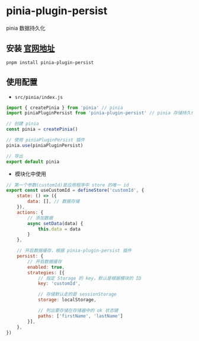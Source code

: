 # pinia-plugin-persist
pinia 数据持久化

## 安装 [官网地址](https://seb-l.github.io/pinia-plugin-persist/#install)
```
pnpm install pinia-plugin-persist
```

## 使用配置
- `src/pinia/index.js`
``` js
import { createPinia } from 'pinia' // pinia
import piniaPluginPersist from 'pinia-plugin-persist' // pinia 存储持久化

// 创建 pinia
const pinia = createPinia()

// 使用 piniaPluginPersist 插件
pinia.use(piniaPluginPersist)

// 导出
export default pinia
```

- 模块化中使用
``` js
// 第一个参数(customId)是应用程序中 store 的唯一 id
export const useCustomId = defineStore('customId', {
	state: () => ({
		data: [], // 数据存储
	}),
	actions: {
		// 添加数据
		async setData(data) {
			this.data = data
		}
	},

	// 开启数据缓存，根据 pinia-plugin-persist 插件
	persist: {
		// 开启数据缓存
		enabled: true,
		strategies: [{
			// 指定 Storage 的 key，默认是根据模块的 ID
			key: 'customId',

			// 存储默认走的是 sessionStorage
			storage: localStorage,

			// 列出要存储在存储器中的 ok 状态键
			paths: ['firstName', 'lastName']
		}],
	},
})
```